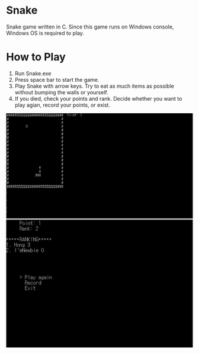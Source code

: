 # Snake
Snake game written in C. Since this game runs on Windows console, Windows OS is required to play.  

# How to Play
1. Run Snake.exe  
2. Press space bar to start the game.
3. Play Snake with arrow keys. Try to eat as much items as possible without bumping the walls or yourself.
4. If you died, check your points and rank. Decide whether you want to play agian,  record your points, or exist.

![image1](./images/capture.PNG)
![image2](./images/capture2.PNG)
